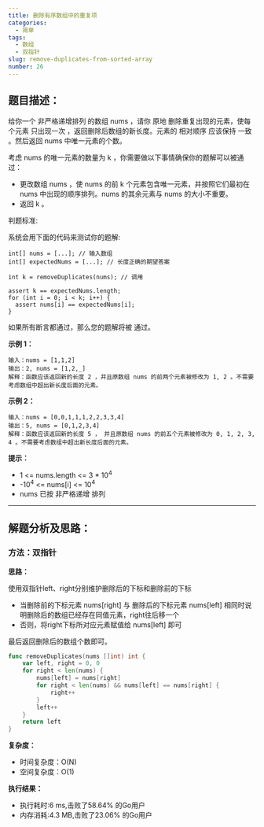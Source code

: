 ```yaml
---
title: 删除有序数组中的重复项
categories:
  - 简单
tags:
  - 数组
  - 双指针
slug: remove-duplicates-from-sorted-array
number: 26
---
```


## 题目描述：
给你一个 非严格递增排列 的数组 nums ，请你 原地 删除重复出现的元素，使每个元素 只出现一次 ，返回删除后数组的新长度。元素的 相对顺序 应该保持 一致 。然后返回 nums 中唯一元素的个数。

考虑 nums 的唯一元素的数量为 k ，你需要做以下事情确保你的题解可以被通过：
- 更改数组 nums ，使 nums 的前 k 个元素包含唯一元素，并按照它们最初在 nums 中出现的顺序排列。nums 的其余元素与 nums 的大小不重要。
- 返回 k 。

判题标准:

系统会用下面的代码来测试你的题解:
```
int[] nums = [...]; // 输入数组
int[] expectedNums = [...]; // 长度正确的期望答案

int k = removeDuplicates(nums); // 调用

assert k == expectedNums.length;
for (int i = 0; i < k; i++) {
  assert nums[i] == expectedNums[i];
}
```
如果所有断言都通过，那么您的题解将被 通过。

**示例 1：**
```
输入：nums = [1,1,2]
输出：2, nums = [1,2,_]
解释：函数应该返回新的长度 2 ，并且原数组 nums 的前两个元素被修改为 1, 2 。不需要考虑数组中超出新长度后面的元素。
```

**示例 2：**
```
输入：nums = [0,0,1,1,1,2,2,3,3,4]
输出：5, nums = [0,1,2,3,4]
解释：函数应该返回新的长度 5 ， 并且原数组 nums 的前五个元素被修改为 0, 1, 2, 3, 4 。不需要考虑数组中超出新长度后面的元素。
```

**提示：**
- 1 <= nums.length <= 3 * 10<sup>4</sup>
- -10<sup>4</sup> <= nums[i] <= 10<sup>4</sup>
- nums 已按 非严格递增 排列

---
## 解题分析及思路：

### 方法：双指针

**思路：**

使用双指针left、right分别维护删除后的下标和删除前的下标

- 当删除前的下标元素 nums[right] 与 删除后的下标元素 nums[left] 相同时说明删除后的数组已经存在同值元素，right往后移一个
- 否则，将right下标所对应元素赋值给 nums[left] 即可

最后返回删除后的数组个数即可。

```go
func removeDuplicates(nums []int) int {
	var left, right = 0, 0
	for right < len(nums) {
		nums[left] = nums[right]
		for right < len(nums) && nums[left] == nums[right] {
			right++
		}
		left++
	}
	return left
}
```

**复杂度：**

- 时间复杂度：O(N)
- 空间复杂度：O(1)

**执行结果：**

- 执行耗时:6 ms,击败了58.64% 的Go用户
- 内存消耗:4.3 MB,击败了23.06% 的Go用户

